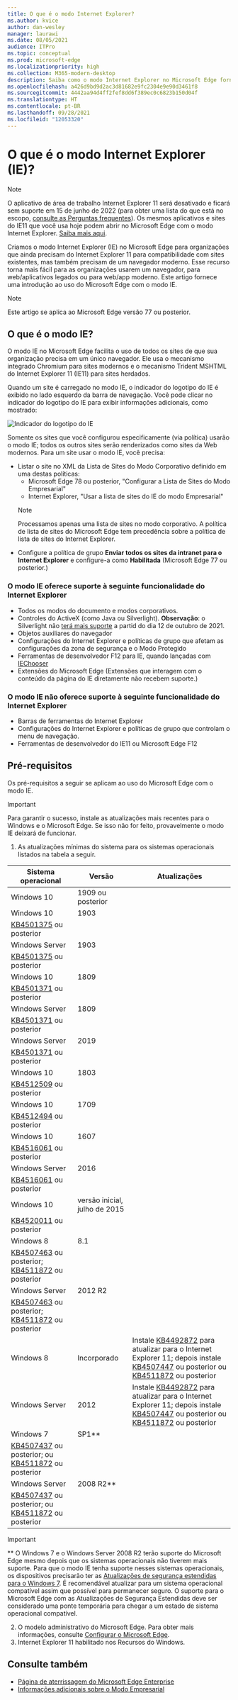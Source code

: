 ```yaml
---
title: O que é o modo Internet Explorer?
ms.author: kvice
author: dan-wesley
manager: laurawi
ms.date: 08/05/2021
audience: ITPro
ms.topic: conceptual
ms.prod: microsoft-edge
ms.localizationpriority: high
ms.collection: M365-modern-desktop
description: Saiba como o modo Internet Explorer no Microsoft Edge fornece acesso a sites que precisam do Internet Explorer 11 e acesso a sites modernos.
ms.openlocfilehash: a426d9bd9d2ac3d81682e9fc2304e9e90d3461f8
ms.sourcegitcommit: 4442aa94d4ff2fef8dd6f389ec0c6823b150d04f
ms.translationtype: HT
ms.contentlocale: pt-BR
ms.lasthandoff: 09/28/2021
ms.locfileid: "12053320"
---
```

# <a name="what-is-internet-explorer-ie-mode"></a>O que é o modo Internet Explorer (IE)?

>[!Note]
> O aplicativo de área de trabalho Internet Explorer 11 será desativado e ficará sem suporte em 15 de junho de 2022 (para obter uma lista do que está no escopo, [consulte as Perguntas frequentes](https://techcommunity.microsoft.com/t5/windows-it-pro-blog/internet-explorer-11-desktop-app-retirement-faq/ba-p/2366549)). Os mesmos aplicativos e sites do IE11 que você usa hoje podem abrir no Microsoft Edge com o modo Internet Explorer. 
            [Saiba mais aqui](https://blogs.windows.com/windowsexperience/2021/05/19/the-future-of-internet-explorer-on-windows-10-is-in-microsoft-edge/).

Criamos o modo Internet Explorer (IE) no Microsoft Edge para organizações que ainda precisam do Internet Explorer 11 para compatibilidade com sites existentes, mas também precisam de um navegador moderno. Esse recurso torna mais fácil para as organizações usarem um navegador, para web/aplicativos legados ou para web/app moderno. Este artigo fornece uma introdução ao uso do Microsoft Edge com o modo IE.

> [!NOTE]
> Este artigo se aplica ao Microsoft Edge versão 77 ou posterior.

## <a name="what-is-ie-mode"></a>O que é o modo IE?

O modo IE no Microsoft Edge facilita o uso de todos os sites de que sua organização precisa em um único navegador. Ele usa o mecanismo integrado Chromium para sites modernos e o mecanismo Trident MSHTML do Internet Explorer 11 (IE11) para sites herdados.

Quando um site é carregado no modo IE, o indicador do logotipo do IE é exibido no lado esquerdo da barra de navegação. Você pode clicar no indicador do logotipo do IE para exibir informações adicionais, como mostrado:

  ![Indicador do logotipo do IE](./media/ie-mode/ie-logo-indicator1.png)

Somente os sites que você configurou especificamente (via política) usarão o modo IE; todos os outros sites serão renderizados como sites da Web modernos. Para um site usar o modo IE, você precisa:

- Listar o site no XML da Lista de Sites do Modo Corporativo definido em uma destas políticas:
  - Microsoft Edge 78 ou posterior, "Configurar a Lista de Sites do Modo Empresarial"
  - Internet Explorer, "Usar a lista de sites do IE do modo Empresarial"
  > [!NOTE]
  > Processamos apenas uma lista de sites no modo corporativo. A política de lista de sites do Microsoft Edge tem precedência sobre a política de lista de sites do Internet Explorer.
- Configure a política de grupo **Enviar todos os sites da intranet para o Internet Explorer** e configure-a como **Habilitada** (Microsoft Edge 77 ou posterior.)

### <a name="ie-mode-supports-the-following-internet-explorer-functionality"></a>O modo IE oferece suporte à seguinte funcionalidade do Internet Explorer

- Todos os modos do documento e modos corporativos.
- Controles do ActiveX (como Java ou Silverlight). 
            **Observação**: o Silverlight não [terá mais suporte](https://support.microsoft.com/windows/silverlight-end-of-support-0a3be3c7-bead-e203-2dfd-74f0a64f1788) a partid do dia 12 de outubro de 2021. 
- Objetos auxiliares do navegador 
- Configurações do Internet Explorer e políticas de grupo que afetam as configurações da zona de segurança e o Modo Protegido
- Ferramentas de desenvolvedor F12 para IE, quando lançadas com [IEChooser](/deployedge/edge-ie-mode-faq#how-can-i-debug-my-legacy-application-while-using-ie-mode-on-microsoft-edge-)
- Extensões do Microsoft Edge (Extensões que interagem com o conteúdo da página do IE diretamente não recebem suporte.)

### <a name="ie-mode-doesnt-support-the-following-internet-explorer-functionality"></a>O modo IE não oferece suporte à seguinte funcionalidade do Internet Explorer

- Barras de ferramentas do Internet Explorer
- Configurações do Internet Explorer e políticas de grupo que controlam o menu de navegação.
- Ferramentas de desenvolvedor do IE11 ou Microsoft Edge F12

## <a name="prerequisites"></a>Pré-requisitos

Os pré-requisitos a seguir se aplicam ao uso do Microsoft Edge com o modo IE.

> [!IMPORTANT]
> Para garantir o sucesso, instale as atualizações mais recentes para o Windows e o Microsoft Edge. Se isso não for feito, provavelmente o modo IE deixará de funcionar.

1. As atualizações mínimas do sistema para os sistemas operacionais listados na tabela a seguir.

 | Sistema operacional | Versão       | Atualizações |
 |------------------|---------------|---------|
 | Windows 10       | 1909 ou posterior |         |
 | Windows 10       | 1903          | 
            [KB4501375](https://support.microsoft.com/help/4501375/windows-10-update-kb4501375) ou posterior |
 | Windows Server   | 1903          | 
            [KB4501375](https://support.microsoft.com/help/4501375/windows-10-update-kb4501375) ou posterior |
 | Windows 10       | 1809          | 
            [KB4501371](https://support.microsoft.com/help/4501371/windows-10-update-kb4501371) ou posterior |
 | Windows Server   | 1809          | 
            [KB4501371](https://support.microsoft.com/help/4501371/windows-10-update-kb4501371) ou posterior |
 | Windows Server   | 2019          | 
            [KB4501371](https://support.microsoft.com/help/4501371/windows-10-update-kb4501371) ou posterior |
 | Windows 10       | 1803          | 
            [KB4512509](https://support.microsoft.com/help/4512509/windows-10-update-kb4512509) ou posterior |
 | Windows 10       | 1709          | 
            [KB4512494](https://support.microsoft.com/help/4512494/windows-10-update-kb4512494) ou posterior |
 | Windows 10       | 1607          | 
            [KB4516061](https://support.microsoft.com/help/4516061/windows-10-update-kb4516061) ou posterior |
 | Windows Server   | 2016          | 
            [KB4516061](https://support.microsoft.com/help/4516061/windows-10-update-kb4516061) ou posterior |
 | Windows 10       | versão inicial, julho de 2015 | 
            [KB4520011](https://support.microsoft.com/help/4520011/windows-10-update-kb4520011) ou posterior |
 | Windows 8       | 8.1              | 
            [KB4507463](https://support.microsoft.com/help/4507463/july-16-2019-kb4507463-os-build-preview-of-monthly-rollup) ou posterior; [KB4511872](https://support.microsoft.com/help/4511872/cumulative-security-update-for-internet-explorer) ou posterior |
 | Windows Server   | 2012 R2       | 
            [KB4507463](https://support.microsoft.com/help/4507463/july-16-2019-kb4507463-os-build-preview-of-monthly-rollup) ou posterior; [KB4511872](https://support.microsoft.com/help/4511872/cumulative-security-update-for-internet-explorer) ou posterior |
 | Windows 8  | Incorporado            | Instale [KB4492872](https://support.microsoft.com/help/4492872/update-for-internet-explorer-april-16-2019) para atualizar para o Internet Explorer 11; depois instale [KB4507447](https://support.microsoft.com/help/4507447/windows-server-2012-update-kb4507447) ou posterior ou [KB4511872](https://support.microsoft.com/help/4511872/cumulative-security-update-for-internet-explorer) ou posterior |
 | Windows Server   | 2012           | Instale [KB4492872](https://support.microsoft.com/help/4492872/update-for-internet-explorer-april-16-2019) para atualizar para o Internet Explorer 11; depois instale [KB4507447](https://support.microsoft.com/help/4507447/windows-server-2012-update-kb4507447) ou posterior ou [KB4511872](https://support.microsoft.com/help/4511872/cumulative-security-update-for-internet-explorer) ou posterior |
 | Windows 7        |  SP1**        | 
            [KB4507437](https://support.microsoft.com/help/4507437/windows-7-update-kb4507437) ou posterior; ou [KB4511872](https://support.microsoft.com/help/4511872/cumulative-security-update-for-internet-explorer) ou posterior |
 | Windows Server   |  2008 R2**    | 
            [KB4507437](https://support.microsoft.com/help/4507437/windows-7-update-kb4507437) ou posterior; ou [KB4511872](https://support.microsoft.com/help/4511872/cumulative-security-update-for-internet-explorer) ou posterior |
  > [!IMPORTANT]
  > ** O Windows 7 e o Windows Server 2008 R2 terão suporte do Microsoft Edge mesmo depois que os sistemas operacionais não tiverem mais suporte. Para que o modo IE tenha suporte nesses sistemas operacionais, os dispositivos precisarão ter as [Atualizações de segurança estendidas para o Windows 7](https://support.microsoft.com/help/4527878/faq-about-extended-security-updates-for-windows-7). É recomendável atualizar para um sistema operacional compatível assim que possível para permanecer seguro. O suporte para o Microsoft Edge com as Atualizações de Segurança Estendidas deve ser considerado uma ponte temporária para chegar a um estado de sistema operacional compatível.

2. O modelo administrativo do Microsoft Edge. Para obter mais informações, consulte [Configurar o Microsoft Edge](./configure-microsoft-edge.md).
3. Internet Explorer 11 habilitado nos Recursos do Windows.

## <a name="see-also"></a>Consulte também

- [Página de aterrissagem do Microsoft Edge Enterprise](https://aka.ms/EdgeEnterprise)
- [Informações adicionais sobre o Modo Empresarial](/internet-explorer/ie11-deploy-guide/enterprise-mode-overview-for-ie11)

